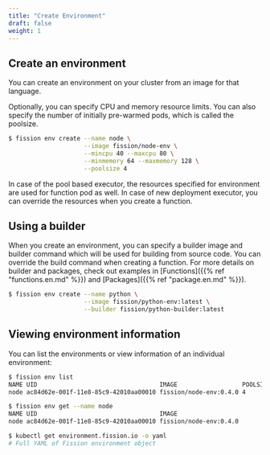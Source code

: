 ```yaml
---
title: "Create Environment"
draft: false
weight: 1
---
```


## Create an environment

You can create an environment on your cluster from an image for that language.

Optionally, you can specify CPU and memory resource limits.
You can also specify the number of initially pre-warmed pods, which is called the poolsize.

```bash
$ fission env create --name node \
                     --image fission/node-env \
                     --mincpu 40 --maxcpu 80 \
                     --minmemory 64 --maxmemory 128 \
                     --poolsize 4
```

In case of the pool based executor, the resources specified for environment are used for function pod as well.
In case of new deployment executor, you can override the resources when you create a function.

## Using a builder

When you create an environment, you can specify a builder image and builder command which will be used for building from source code.
You can override the build command when creating a function.
For more details on builder and packages, check out examples in [Functions]({{% ref "functions.en.md" %}}) and [Packages]({{% ref "package.en.md" %}}).

```bash
$ fission env create --name python \
                     --image fission/python-env:latest \
                     --builder fission/python-builder:latest
```

## Viewing environment information

You can list the environments or view information of an individual environment:

```bash
$ fission env list
NAME UID                                  IMAGE                  POOLSIZE MINCPU MAXCPU MINMEMORY MAXMEMORY
node ac84d62e-001f-11e8-85c9-42010aa00010 fission/node-env:0.4.0 4        40m    80m    64Mi      128Mi

$ fission env get --name node
NAME UID                                  IMAGE
node ac84d62e-001f-11e8-85c9-42010aa00010 fission/node-env:0.4.0

$ kubectl get environment.fission.io -o yaml
# Full YAML of Fission environment object
```
